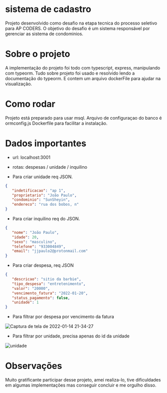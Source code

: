 # sistema de cadastro

Projeto desenvolvido como desafio na etapa tecnica do processo seletivo para AP CODERS. O objetivo do desafio é um sistema responsável por gerenciar as sistema de condominios.

# Sobre o projeto

A implementação do projeto foi todo com typescript, express, manipulando com typeorm. Tudo sobre projeto foi usado e resolvido lendo a documentação do typeorm. E contem um arquivo dockerFile para ajudar na visualização.

# Como rodar

Projeto está preparado para usar msql.
Arquivo de configuraçao do banco é ormconfig.js
Dockerfile para facilitar a instalação.

# Dados importantes

- url: localhost:3001
- rotas: despesas / unidade / inquilino

- Para criar unidade req JSON.

 ```json
{
    "indetificacao": "ap 1",
    "proprietario": "João Paulo",
    "condominio": "SunSheyin",
    "endereco": "rua dos bobos, n"
}
```

- Para criar inquilino req do JSON.

 ```json
{
    "nome": "João Paulo",
    "idade": 20,
    "sexo": "masculino",
    "telefone": "933004849",
    "email": "jjpaulo2@protonmail.com" 
}
```

- Para criar despesa, req JSON

 ```json
{
    "descricao": "sitio da barbie",
    "tipo_despesa": "entretenimento",
    "valor": "20000",
    "vencimento_fatura": "2022-01-20",
    "status_pagamento": false,
    "unidade": 1
}
```

- Para filtrar por despesa por vencimento da fatura

![Captura de tela de 2022-01-14 21-34-27](https://user-images.githubusercontent.com/81453546/150709021-1a69ec0f-90b8-4820-9222-13fae2a3c781.png)

- Para filtrar por unidade, precisa apenas do id da unidade

![unidade](https://user-images.githubusercontent.com/81453546/150709121-42ab7fd6-4172-411e-9ee3-cd376524cc62.png)

# Observações 

Muito gratificante participar desse projeto, amei realiza-lo, tive dificuldades em algumas implementações mas conseguir concluir e me orgulho disso.





